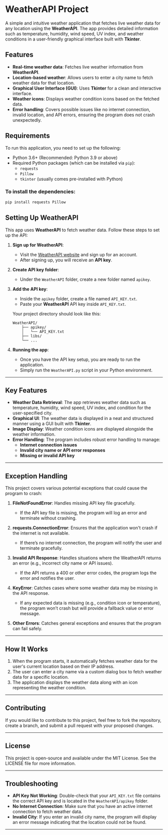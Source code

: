 # WeatherAPI Project

A simple and intuitive weather application that fetches live weather data for any location using the **WeatherAPI**. The app provides detailed information such as temperature, humidity, wind speed, UV index, and weather conditions in a user-friendly graphical interface built with **Tkinter**.

## Features

- **Real-time weather data**: Fetches live weather information from **WeatherAPI**.
- **Location-based weather**: Allows users to enter a city name to fetch weather data for that location.
- **Graphical User Interface (GUI)**: Uses **Tkinter** for a clean and interactive interface.
- **Weather icons**: Displays weather condition icons based on the fetched data.
- **Error handling**: Covers possible issues like no internet connection, invalid location, and API errors, ensuring the program does not crash unexpectedly.

## Requirements

To run this application, you need to set up the following:

- Python 3.6+ (Recommended: Python 3.9 or above)
- Required Python packages (which can be installed via `pip`):
  - `requests`
  - `Pillow`
  - `tkinter` (usually comes pre-installed with Python)

### To install the dependencies:

```bash
pip install requests Pillow
```

## Setting Up WeatherAPI

This app uses **WeatherAPI** to fetch weather data. Follow these steps to set up the API:

1. **Sign up for WeatherAPI**:
   - Visit the [WeatherAPI website](https://www.weatherapi.com/) and sign up for an account.
   - After signing up, you will receive an **API key**.

2. **Create API key folder**:
   - Under the `WeatherAPI` folder, create a new folder named `apikey`.

3. **Add the API key**:
   - Inside the `apikey` folder, create a file named `API_KEY.txt`.
   - Paste your **WeatherAPI** API key inside `API_KEY.txt`.

   Your project directory should look like this:

   ```
   WeatherAPI/
       ├── apikey/
       │   └── API_KEY.txt
       ├── libs/
       └── ...
   ```

4. **Running the app**:
   - Once you have the API key setup, you are ready to run the application.
   - Simply run the `WeatherAPI.py` script in your Python environment.

---

## Key Features

- **Weather Data Retrieval**: The app retrieves weather data such as temperature, humidity, wind speed, UV index, and condition for the user-specified city.
- **Graphical UI**: The weather data is displayed in a neat and structured manner using a GUI built with **Tkinter**.
- **Image Display**: Weather condition icons are displayed alongside the weather information.
- **Error Handling**: The program includes robust error handling to manage:
  - **Internet connection issues**
  - **Invalid city name or API error responses**
  - **Missing or invalid API key**

---

## Exception Handling

This project covers various potential exceptions that could cause the program to crash:

1. **FileNotFoundError**: Handles missing API key file gracefully.
   - If the API key file is missing, the program will log an error and terminate without crashing.

2. **requests.ConnectionError**: Ensures that the application won't crash if the internet is not available.
   - If there’s no internet connection, the program will notify the user and terminate gracefully.

3. **Invalid API Response**: Handles situations where the WeatherAPI returns an error (e.g., incorrect city name or API issues).
   - If the API returns a 400 or other error codes, the program logs the error and notifies the user.

4. **KeyError**: Catches cases where some weather data may be missing in the API response.
   - If any expected data is missing (e.g., condition icon or temperature), the program won’t crash but will provide a fallback value or error message.

5. **Other Errors**: Catches general exceptions and ensures that the program can fail safely.

---

## How It Works

1. When the program starts, it automatically fetches weather data for the user's current location based on their IP address.
2. The user can enter a city name via a custom dialog box to fetch weather data for a specific location.
3. The application displays the weather data along with an icon representing the weather condition.

---

## Contributing

If you would like to contribute to this project, feel free to fork the repository, create a branch, and submit a pull request with your proposed changes.

---

## License

This project is open-source and available under the MIT License. See the LICENSE file for more information.

---

## Troubleshooting

- **API Key Not Working**: Double-check that your `API_KEY.txt` file contains the correct API key and is located in the `WeatherAPI/apikey` folder.
- **No Internet Connection**: Make sure that you have an active internet connection to fetch weather data.
- **Invalid City**: If you enter an invalid city name, the program will display an error message indicating that the location could not be found.

---
